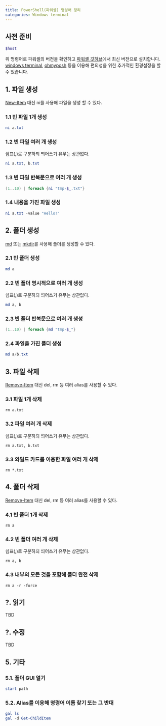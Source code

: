 ```yaml
---
title: PowerShell(파워셸) 명렁어 정리
categories: Windows terminal
---
```


## 사전 준비

```powershell
$host
```

위 명령어로 파워셸의 버전을 확인하고 [파워셸 깃허브](https://github.com/PowerShell/PowerShell)에서 최신 버전으로 설치합니다.  
[windows terminal](https://github.com/microsoft/terminal), [ohmyposh](https://ohmyposh.dev/) 등을 이용해 편의성을 위한 추가적인 환경설정을 할 수 있습니다.

## 1. 파일 생성

[New-Item](https://learn.microsoft.com/en-us/powershell/module/microsoft.powershell.management/new-item?view=powershell-7.3) 대신 ni를 사용해 파일을 생성 할 수 있다.

### 1.1 빈 파일 1개 생성

```powershell
ni a.txt
```

### 1.2 빈 파일 여러 개 생성
쉼표(,)로 구분하되 띄어쓰기 유무는 상관없다.
```powershell
ni a.txt, b.txt
```

### 1.3 빈 파일 반복문으로 여러 개 생성

```powershell
(1..10) | foreach {ni "tmp-$_.txt"}
```

### 1.4 내용을 가진 파일 생성

```powershell
ni a.txt -value "Hello!"
```

## 2. 폴더 생성

[md](https://learn.microsoft.com/en-us/windows-server/administration/windows-commands/md) 또는 [mkdir](https://learn.microsoft.com/en-us/windows-server/administration/windows-commands/mkdir)를 사용해 폴더를 생성할 수 있다.

### 2.1 빈 폴더 생성

```powershell
md a
```

### 2.2 빈 폴더 명시적으로 여러 개 생성
쉼표(,)로 구분하되 띄어쓰기 유무는 상관없다.
```powershell
md a, b
```

### 2.3 빈 폴더 반복문으로 여러 개 생성

```powershell
(1..10) | foreach {md "tmp-$_"}
```

### 2.4 파일을 가진 폴더 생성

```powershell
md a/b.txt
```

## 3. 파일 삭제
[Remove-Item](https://learn.microsoft.com/en-us/powershell/module/microsoft.powershell.management/remove-item?view=powershell-7.3) 대신 del, rm 등 여러 alias를 사용할 수 있다.

### 3.1 파일 1개 삭제
```
rm a.txt
```

### 3.2 파일 여러 개 삭제
쉼표(,)로 구분하되 띄어쓰기 유무는 상관없다.
```
rm a.txt, b.txt
```

### 3.3 와일드 카드를 이용한 파일 여러 개 삭제
```
rm *.txt
```

## 4. 폴더 삭제
[Remove-Item](https://learn.microsoft.com/en-us/powershell/module/microsoft.powershell.management/remove-item?view=powershell-7.3) 대신 del, rm 등 여러 alias를 사용할 수 있다.

### 4.1 빈 폴더 1개 삭제
```
rm a
```

### 4.2 빈 폴더 여러 개 삭제
쉼표(,)로 구분하되 띄어쓰기 유무는 상관없다.
```
rm a, b
```

### 4.3 내부의 모든 것을 포함해 폴더 완전 삭제
```
rm a -r -force
```

## ?. 읽기
TBD

## ?. 수정
TBD

## 5. 기타

### 5.1. 폴더 GUI 열기

```powershell
start path
```

### 5.2. Alias를 이용해 명령어 이름 찾기 또는 그 반대

```powershell
gal ls
gal -d Get-ChildItem
```
